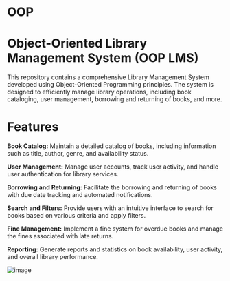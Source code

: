 # OOP
# Object-Oriented Library Management System (OOP LMS)

This repository contains a comprehensive Library Management System developed using Object-Oriented Programming principles. The system is designed to efficiently manage library operations, including book cataloging, user management, borrowing and returning of books, and more.

# Features

**Book Catalog:** Maintain a detailed catalog of books, including information such as title, author, genre, and availability status.

**User Management:** Manage user accounts, track user activity, and handle user authentication for library services.

**Borrowing and Returning:** Facilitate the borrowing and returning of books with due date tracking and automated notifications.

**Search and Filters:** Provide users with an intuitive interface to search for books based on various criteria and apply filters.

**Fine Management:** Implement a fine system for overdue books and manage the fines associated with late returns.

**Reporting:** Generate reports and statistics on book availability, user activity, and overall library performance.

![image](https://github.com/f219095/OOP/assets/92564229/c6b8cb31-3453-4585-8d89-fabb243c391f)
